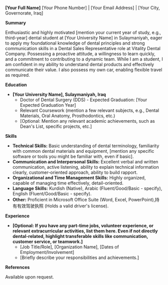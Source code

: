 **[Your Full Name]**
[Your Phone Number] | [Your Email Address] | [Your City, Governorate, Iraq]

**Summary**

Enthusiastic and highly motivated [mention your current year of study, e.g., third-year] dental student at [Your University Name] in Sulaymaniyah, eager to apply my foundational knowledge of dental principles and strong communication skills in a Dental Sales Representative role at Vitality Dental Company. Possessing a proactive attitude, a willingness to learn quickly, and a commitment to contributing to a dynamic team. While I am a student, I am confident in my ability to understand dental products and effectively communicate their value. I also possess my own car, enabling flexible travel as required.

**Education**

* **[Your University Name], Sulaymaniyah, Iraq**
    * Doctor of Dental Surgery (DDS) - Expected Graduation: [Your Expected Graduation Year]
    * Relevant Coursework (mention a few relevant subjects, e.g., Dental Materials, Oral Anatomy, Prosthodontics, etc.)
    * [Optional: Mention any relevant academic achievements, such as Dean's List, specific projects, etc.]

**Skills**

* **Technical Skills:** Basic understanding of dental terminology, familiarity with common dental materials and equipment, [mention any specific software or tools you might be familiar with, even if basic].
* **Communication and Interpersonal Skills:** Excellent verbal and written communication, active listening, ability to explain technical information clearly, customer-oriented approach, ability to build rapport.
* **Organizational and Time Management Skills:** Highly organized, capable of managing time effectively, detail-oriented.
* **Language Skills:** Kurdish (Native), Arabic (Fluent/Good/Basic - specify), English (Fluent/Good/Basic - specify).
* **Other:** Proficient in Microsoft Office Suite (Word, Excel, PowerPoint),持有有效驾驶执照 (Holds a valid driver's license).

**Experience**

* **[Optional: If you have any part-time jobs, volunteer experience, or relevant extracurricular activities, list them here. Even if not directly dental-related, highlight transferable skills like communication, customer service, or teamwork.]**
    * [Job Title/Role], [Organization Name], [Dates of Employment/Involvement]
    * [Briefly describe your responsibilities and achievements.]

**References**

Available upon request.
